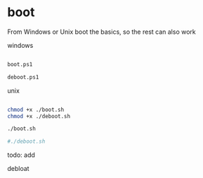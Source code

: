 # boot

From Windows or Unix boot the basics, so the rest can also work

windows 


```sh

boot.ps1

deboot.ps1
```

unix

```sh

chmod +x ./boot.sh
chmod +x ./deboot.sh

./boot.sh

#./deboot.sh

```

todo: add

debloat 
